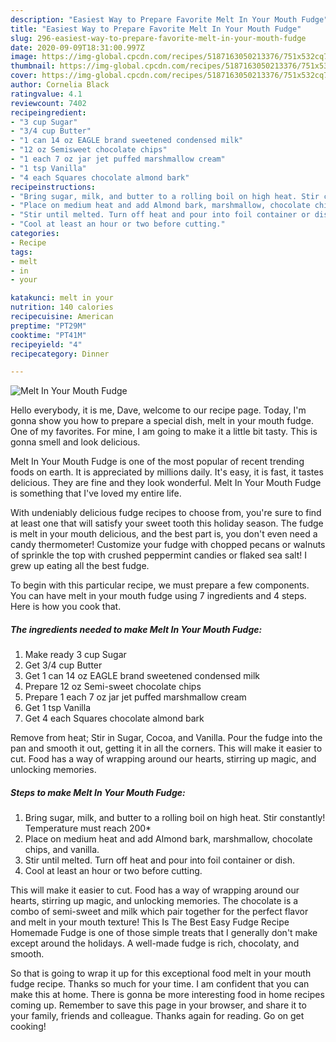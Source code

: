 ```yaml
---
description: "Easiest Way to Prepare Favorite Melt In Your Mouth Fudge"
title: "Easiest Way to Prepare Favorite Melt In Your Mouth Fudge"
slug: 296-easiest-way-to-prepare-favorite-melt-in-your-mouth-fudge
date: 2020-09-09T18:31:00.997Z
image: https://img-global.cpcdn.com/recipes/5187163050213376/751x532cq70/melt-in-your-mouth-fudge-recipe-main-photo.jpg
thumbnail: https://img-global.cpcdn.com/recipes/5187163050213376/751x532cq70/melt-in-your-mouth-fudge-recipe-main-photo.jpg
cover: https://img-global.cpcdn.com/recipes/5187163050213376/751x532cq70/melt-in-your-mouth-fudge-recipe-main-photo.jpg
author: Cornelia Black
ratingvalue: 4.1
reviewcount: 7402
recipeingredient:
- "3 cup Sugar"
- "3/4 cup Butter"
- "1 can 14 oz EAGLE brand sweetened condensed milk"
- "12 oz Semisweet chocolate chips"
- "1 each 7 oz jar jet puffed marshmallow cream"
- "1 tsp Vanilla"
- "4 each Squares chocolate almond bark"
recipeinstructions:
- "Bring sugar, milk, and butter to a rolling boil on high heat. Stir constantly! Temperature must reach 200*"
- "Place on medium heat and add Almond bark, marshmallow, chocolate chips, and vanilla."
- "Stir until melted. Turn off heat and pour into foil container or dish."
- "Cool at least an hour or two before cutting."
categories:
- Recipe
tags:
- melt
- in
- your

katakunci: melt in your 
nutrition: 140 calories
recipecuisine: American
preptime: "PT29M"
cooktime: "PT41M"
recipeyield: "4"
recipecategory: Dinner

---
```



![Melt In Your Mouth Fudge](https://img-global.cpcdn.com/recipes/5187163050213376/751x532cq70/melt-in-your-mouth-fudge-recipe-main-photo.jpg)

Hello everybody, it is me, Dave, welcome to our recipe page. Today, I'm gonna show you how to prepare a special dish, melt in your mouth fudge. One of my favorites. For mine, I am going to make it a little bit tasty. This is gonna smell and look delicious.

Melt In Your Mouth Fudge is one of the most popular of recent trending foods on earth. It is appreciated by millions daily. It's easy, it is fast, it tastes delicious. They are fine and they look wonderful. Melt In Your Mouth Fudge is something that I've loved my entire life.

With undeniably delicious fudge recipes to choose from, you&#39;re sure to find at least one that will satisfy your sweet tooth this holiday season. The fudge is melt in your mouth delicious, and the best part is, you don&#39;t even need a candy thermometer! Customize your fudge with chopped pecans or walnuts of sprinkle the top with crushed peppermint candies or flaked sea salt! I grew up eating all the best fudge.


To begin with this particular recipe, we must prepare a few components. You can have melt in your mouth fudge using 7 ingredients and 4 steps. Here is how you cook that.

<!--inarticleads1-->

##### The ingredients needed to make Melt In Your Mouth Fudge:

1. Make ready 3 cup Sugar
1. Get 3/4 cup Butter
1. Get 1 can 14 oz EAGLE brand sweetened condensed milk
1. Prepare 12 oz Semi-sweet chocolate chips
1. Prepare 1 each 7 oz jar jet puffed marshmallow cream
1. Get 1 tsp Vanilla
1. Get 4 each Squares chocolate almond bark


Remove from heat; Stir in Sugar, Cocoa, and Vanilla. Pour the fudge into the pan and smooth it out, getting it in all the corners. This will make it easier to cut. Food has a way of wrapping around our hearts, stirring up magic, and unlocking memories. 

<!--inarticleads2-->

##### Steps to make Melt In Your Mouth Fudge:

1. Bring sugar, milk, and butter to a rolling boil on high heat. Stir constantly! Temperature must reach 200*
1. Place on medium heat and add Almond bark, marshmallow, chocolate chips, and vanilla.
1. Stir until melted. Turn off heat and pour into foil container or dish.
1. Cool at least an hour or two before cutting.


This will make it easier to cut. Food has a way of wrapping around our hearts, stirring up magic, and unlocking memories. The chocolate is a combo of semi-sweet and milk which pair together for the perfect flavor and melt in your mouth texture! This Is The Best Easy Fudge Recipe Homemade Fudge is one of those simple treats that I generally don&#39;t make except around the holidays. A well-made fudge is rich, chocolaty, and smooth. 

So that is going to wrap it up for this exceptional food melt in your mouth fudge recipe. Thanks so much for your time. I am confident that you can make this at home. There is gonna be more interesting food in home recipes coming up. Remember to save this page in your browser, and share it to your family, friends and colleague. Thanks again for reading. Go on get cooking!
